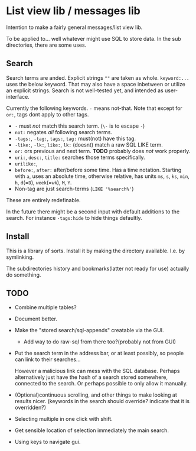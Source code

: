# List view lib / messages lib

Intention to make a fairly general messages/list view lib.

To be applied to... well whatever might use SQL to store data.
In the sub directories, there are some uses.

## Search
Search terms are anded. Explicit strings `""` are taken as whole.
`keyword:...` uses the below keyword. That may also have a space inbetween
or utilize an explicit strings. Search is not well-tested yet, and intended
as user-interface.

Currently the following keywords. `-` means not-that.
Note that except for `or:`, tags dont apply to other tags.

* `-` must *not* match this search term. (`\-` is to escape `-`)
* `not:` negates *all* following search terms.
* `-tags:`, `-tag:`, `tags:`, `tag:` must(not) have this tag.
* `-like:`, `-lk:`, `like:`, `lk:` (doesnt) match a raw SQL LIKE term.
* `or:` ors previous and next term. **TODO** probably does *not* work properly.
* `uri:`, `desc:`, `title:` searches those terms specifically.
* `urilike:`, 
* `before:`, `after:` after/before some time. Has a time notation. Starting
  with `a`, uses an absolute time, otherwise relative, has units `ms`, `s`, `ks`,
  `min`, `h`, `d`(=`D`), `week`(=`wk`), `M`, `Y`.
* Non-tag are just search-terms (`LIKE '%search%'`)

These are entirely redefinable.

In the future there might be a second input with default additions to the
search. For instance `-tags:hide` to hide things defaultly.

## Install
This is a library of sorts. Install it by making the directory available.
I.e. by symlinking.

The subdirectories history and bookmarks(latter not ready for use)
actually do something.

## TODO

* Combine multiple tables?

* Document better.

* Make the "stored search/sql-appends" creatable via the GUI.

  + Add way to do raw-sql from there too?(probably not from GUI)

* Put the search term in the address bar, or at least possibly, 
  so people can link to their searches...
  
  However a malicious link can mess with the SQL database. Perhaps alternatively
  just have the hash of a search stored somewhere, connected to the search.
  Or perhaps possible to only allow it manually.

* (Optional)continuous scrolling, and other things to make looking at results
  nicer. (keywords in the search should override? indicate that it is overridden?)

* Selecting multiple in one click with shift.

* Get sensible location of selection immediately the main search.

* Using keys to navigate gui.
